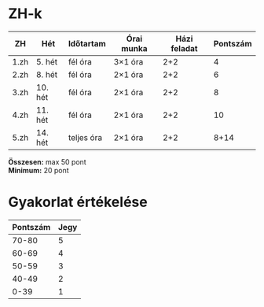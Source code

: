 # ZH-k
| ZH      | Hét    | Időtartam     | Órai munka      | Házi feladat      | Pontszám    |
|---------|--------|---------------|-----------------|-------------------|-------------|
| 1.zh    | 5. hét | fél óra       | 3×1 óra         | 2+2               | 4           |
| 2.zh    | 8. hét | fél óra       | 2×1 óra         | 2+2               | 6           |
| 3.zh    | 10. hét| fél óra       | 2×1 óra         | 2+2               | 8           |
| 4.zh    | 11. hét| fél óra       | 2×1 óra         | 2+2               | 10          |
| 5.zh    | 14. hét| teljes óra    | 2×1 óra         | 2+2               | 8+14        |

**Összesen:** max 50 pont  
**Minimum:** 20 pont

# Gyakorlat értékelése 

| Pontszám | Jegy |
|----------|------|
| 70-80    | 5    |
| 60-69    | 4    |
| 50-59    | 3    |
| 40-49    | 2    |
| 0-39     | 1    |
